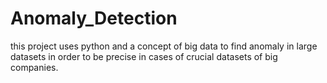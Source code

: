 # Anomaly_Detection
this project uses python and a concept of big data to find anomaly in large datasets in order to be precise in cases of crucial datasets of big companies.
